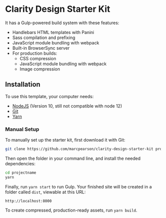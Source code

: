 # Clarity Design Starter Kit

It has a Gulp-powered build system with these features:

- Handlebars HTML templates with Panini
- Sass compilation and prefixing
- JavaScript module bundling with webpack
- Built-in BrowserSync server
- For production builds:
  - CSS compression
  - JavaScript module bundling with webpack
  - Image compression

## Installation

To use this template, your computer needs:

- [NodeJS](https://nodejs.org/en/) (Version 10, still not compatible with node 12)
- [Git](https://git-scm.com/)
- [Yarn](https://yarnpkg.com/)

### Manual Setup

To manually set up the starter kit, first download it with Git:

```bash
git clone https://github.com/marcpearson/clarity-design-starter-kit projectname
```

Then open the folder in your command line, and install the needed dependencies:

```bash
cd projectname
yarn
```

Finally, run `yarn start` to run Gulp. Your finished site will be created in a folder called `dist`, viewable at this URL:

```
http://localhost:8000
```

To create compressed, production-ready assets, run `yarn build`.
